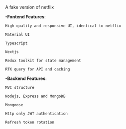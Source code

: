 A fake version of netflix

**-Fontend Features**:

    High quality and responsive UI, identical to netflix

    Material UI

    Typescript

    Nextjs

    Redux toolkit for state management

    RTK query for API and caching

**-Backend Features**:

    MVC structure

    Nodejs, Express and MongoDB

    Mongoose

    Http only JWT authentication

    Refresh token rotation
